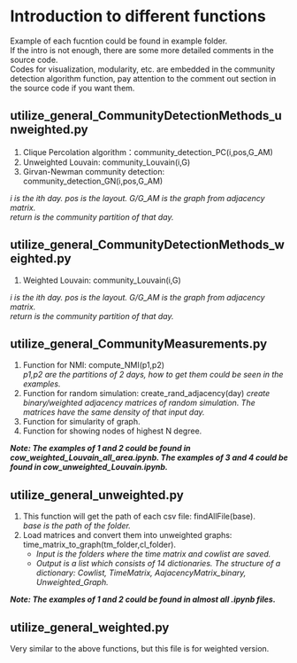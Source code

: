 # Introduction to different functions
Example of each fucntion could be found in example folder.  
If the intro is not enough, there are some more detailed comments in the source code.  
Codes for visualization, modularity, etc. are embedded in the community detection algorithm function, pay attention to the comment out section in the source code if you want them.  
## utilize_general_CommunityDetectionMethods_unweighted.py
1. Clique Percolation algorithm：community_detection_PC(i,pos,G_AM)
2. Unweighted Louvain: community_Louvain(i,G)
3. Girvan-Newman community detection: community_detection_GN(i,pos,G_AM)  

*i is the ith day. pos is the layout. G/G_AM is the graph from adjacency matrix.  
return is the community partition of that day.*

## utilize_general_CommunityDetectionMethods_weighted.py
1. Weighted Louvain: community_Louvain(i,G)

*i is the ith day. pos is the layout. G/G_AM is the graph from adjacency matrix.  
return is the community partition of that day.*
## utilize_general_CommunityMeasurements.py
1.  Function for NMI: compute_NMI(p1,p2)  
    *p1,p2 are the partitions of 2 days, how to get them could be seen in the examples.*
2.  Function for random simulation: create_rand_adjacency(day)
    *create binary/weighted adjacency matrices of random simulation. The matrices have the same density of that input day.*
3. Function for simularity of graph.
4. Function for showing nodes of highest N degree.  

***Note: The examples of 1 and 2 could be found in cow_weighted_Louvain_all_area.ipynb. The examples of 3 and 4 could be found in cow_unweighted_Louvain.ipynb.***

## utilize_general_unweighted.py
1. This function will get the path of each csv file: findAllFile(base).  
    *base is the path of the folder.*
2. Load matrices and convert them into unweighted graphs: time_matrix_to_graph(tm_folder,cl_folder).
    * *Input is the folders where the time matrix and cowlist are saved.*
    * *Output is a list which consists of 14 dictionaries. The structure of a dictionary: Cowlist, TimeMatrix, AajacencyMatrix_binary, Unweighted_Graph.*
      
***Note: The examples of 1 and 2 could be found in almost all .ipynb files.***
## utilize_general_weighted.py
Very similar to the above functions, but this file is for weighted version.
